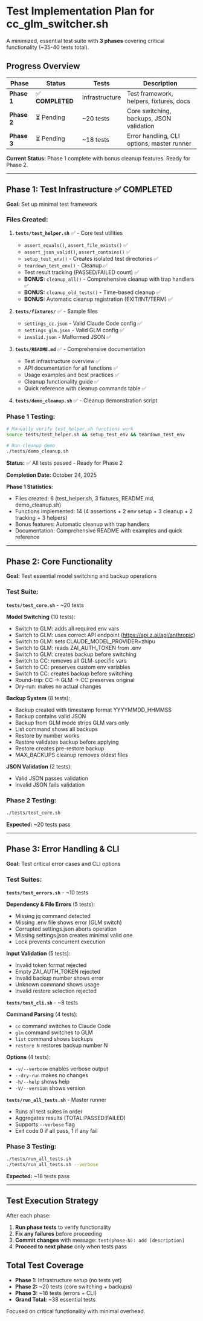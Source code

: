 # Test Implementation Plan for cc_glm_switcher.sh

A minimized, essential test suite with **3 phases** covering critical functionality (~35-40 tests total).

## Progress Overview

| Phase | Status | Tests | Description |
|-------|--------|-------|-------------|
| **Phase 1** | ✅ **COMPLETED** | Infrastructure | Test framework, helpers, fixtures, docs |
| **Phase 2** | ⏳ Pending | ~20 tests | Core switching, backups, JSON validation |
| **Phase 3** | ⏳ Pending | ~18 tests | Error handling, CLI options, master runner |

**Current Status:** Phase 1 complete with bonus cleanup features. Ready for Phase 2.

---

## **Phase 1: Test Infrastructure** ✅ COMPLETED
**Goal:** Set up minimal test framework

### Files Created:
1. **`tests/test_helper.sh`** ✅ - Core test utilities
   - `assert_equals()`, `assert_file_exists()` ✅
   - `assert_json_valid()`, `assert_contains()` ✅
   - `setup_test_env()` - Creates isolated test directories ✅
   - `teardown_test_env()` - Cleanup ✅
   - Test result tracking (PASSED/FAILED count) ✅
   - **BONUS:** `cleanup_all()` - Comprehensive cleanup with trap handlers ✅
   - **BONUS:** `cleanup_old_tests()` - Time-based cleanup ✅
   - **BONUS:** Automatic cleanup registration (EXIT/INT/TERM) ✅

2. **`tests/fixtures/`** ✅ - Sample files
   - `settings_cc.json` - Valid Claude Code config ✅
   - `settings_glm.json` - Valid GLM config ✅
   - `invalid.json` - Malformed JSON ✅

3. **`tests/README.md`** ✅ - Comprehensive documentation
   - Test infrastructure overview ✅
   - API documentation for all functions ✅
   - Usage examples and best practices ✅
   - Cleanup functionality guide ✅
   - Quick reference with cleanup commands table ✅

4. **`tests/demo_cleanup.sh`** ✅ - Cleanup demonstration script

### Phase 1 Testing:
```bash
# Manually verify test_helper.sh functions work
source tests/test_helper.sh && setup_test_env && teardown_test_env

# Run cleanup demo
./tests/demo_cleanup.sh
```

**Status:** ✅ All tests passed - Ready for Phase 2

**Completion Date:** October 24, 2025

**Phase 1 Statistics:**
- Files created: 6 (test_helper.sh, 3 fixtures, README.md, demo_cleanup.sh)
- Functions implemented: 14 (4 assertions + 2 env setup + 3 cleanup + 2 tracking + 3 helpers)
- Bonus features: Automatic cleanup with trap handlers
- Documentation: Comprehensive README with examples and quick reference

---

## **Phase 2: Core Functionality**
**Goal:** Test essential model switching and backup operations

### Test Suite:
**`tests/test_core.sh`** - ~20 tests

**Model Switching** (10 tests):
- Switch to GLM: adds all required env vars
- Switch to GLM: uses correct API endpoint (https://api.z.ai/api/anthropic)
- Switch to GLM: sets CLAUDE_MODEL_PROVIDER=zhipu
- Switch to GLM: reads ZAI_AUTH_TOKEN from .env
- Switch to GLM: creates backup before switching
- Switch to CC: removes all GLM-specific vars
- Switch to CC: preserves custom env variables
- Switch to CC: creates backup before switching
- Round-trip: CC → GLM → CC preserves original
- Dry-run: makes no actual changes

**Backup System** (8 tests):
- Backup created with timestamp format YYYYMMDD_HHMMSS
- Backup contains valid JSON
- Backup from GLM mode strips GLM vars only
- List command shows all backups
- Restore by number works
- Restore validates backup before applying
- Restore creates pre-restore backup
- MAX_BACKUPS cleanup removes oldest files

**JSON Validation** (2 tests):
- Valid JSON passes validation
- Invalid JSON fails validation

### Phase 2 Testing:
```bash
./tests/test_core.sh
```
**Expected:** ~20 tests pass

---

## **Phase 3: Error Handling & CLI**
**Goal:** Test critical error cases and CLI options

### Test Suites:

**`tests/test_errors.sh`** - ~10 tests

**Dependency & File Errors** (5 tests):
- Missing jq command detected
- Missing .env file shows error (GLM switch)
- Corrupted settings.json aborts operation
- Missing settings.json creates minimal valid one
- Lock prevents concurrent execution

**Input Validation** (5 tests):
- Invalid token format rejected
- Empty ZAI_AUTH_TOKEN rejected
- Invalid backup number shows error
- Unknown command shows usage
- Invalid restore selection rejected

**`tests/test_cli.sh`** - ~8 tests

**Command Parsing** (4 tests):
- `cc` command switches to Claude Code
- `glm` command switches to GLM
- `list` command shows backups
- `restore N` restores backup number N

**Options** (4 tests):
- `-v/--verbose` enables verbose output
- `--dry-run` makes no changes
- `-h/--help` shows help
- `-V/--version` shows version

**`tests/run_all_tests.sh`** - Master runner
- Runs all test suites in order
- Aggregates results (TOTAL:PASSED:FAILED)
- Supports `--verbose` flag
- Exit code 0 if all pass, 1 if any fail

### Phase 3 Testing:
```bash
./tests/run_all_tests.sh
./tests/run_all_tests.sh --verbose
```
**Expected:** ~18 tests pass

---

## **Test Execution Strategy**

After each phase:
1. **Run phase tests** to verify functionality
2. **Fix any failures** before proceeding
3. **Commit changes** with message: `test(phase-N): add [description]`
4. **Proceed to next phase** only when tests pass

## **Total Test Coverage**
- **Phase 1:** Infrastructure setup (no tests yet)
- **Phase 2:** ~20 tests (core switching + backups)
- **Phase 3:** ~18 tests (errors + CLI)
- **Grand Total:** ~38 essential tests

Focused on critical functionality with minimal overhead.
